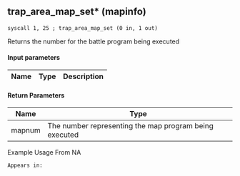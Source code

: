 ## trap_area_map_set* (mapinfo)

`syscall 1, 25 ; trap_area_map_set (0 in, 1 out)`

Returns the number for the battle program being executed

#### Input parameters
| Name | Type | Description
|------|------|------------


#### Return Parameters
| Name | Type
|------|-----
| mapnum   | The number representing the map program being executed   
Example Usage From NA






	Appears in:



